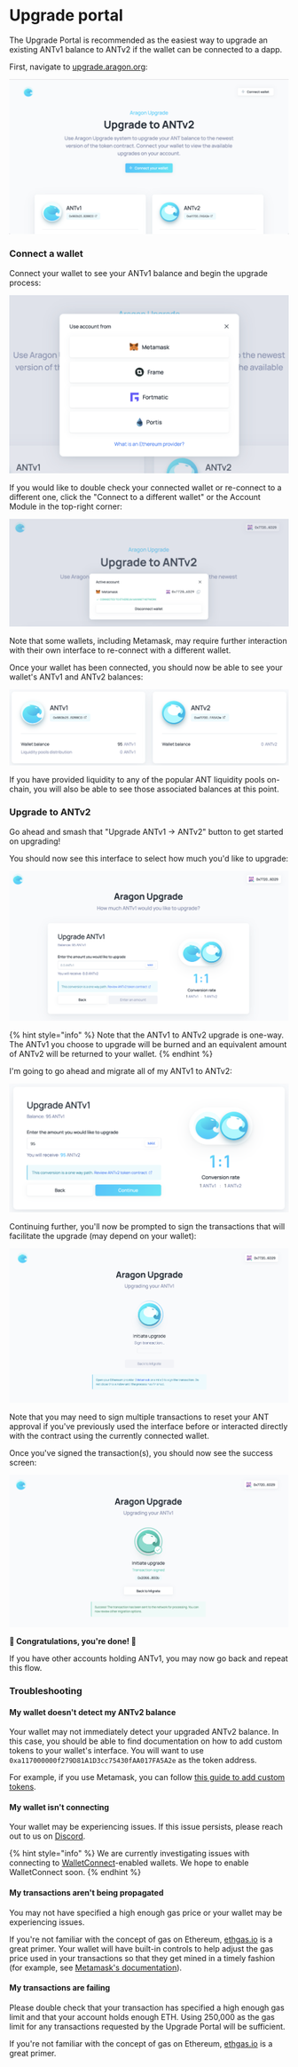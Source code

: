# Upgrade portal

The Upgrade Portal is recommended as the easiest way to upgrade an existing ANTv1 balance to ANTv2 if the wallet can be connected to a dapp.

First, navigate to [upgrade.aragon.org](https://upgrade.aragon.org/#/):

![The Upgrade Portal](../../../.gitbook/assets/upgrade-portal-start.png)

### Connect a wallet

Connect your wallet to see your ANTv1 balance and begin the upgrade process:

![Connect your wallet](../../../.gitbook/assets/upgrade-connect.png)

If you would like to double check your connected wallet or re-connect to a different one, click the "Connect to a different wallet" or the Account Module in the top-right corner:

![Check your wallet](../../../.gitbook/assets/upgrade-check-wallet.png)

Note that some wallets, including Metamask, may require further interaction with their own interface to re-connect with a different wallet.

Once your wallet has been connected, you should now be able to see your wallet's ANTv1 and ANTv2 balances:

![Your account's ANT balances](../../../.gitbook/assets/upgrade-check-balances.png)

If you have provided liquidity to any of the popular ANT liquidity pools on-chain, you will also be able to see those associated balances at this point.

### Upgrade to ANTv2

Go ahead and smash that "Upgrade ANTv1 -> ANTv2" button to get started on upgrading!

You should now see this interface to select how much you'd like to upgrade:

![Select how much ANTv1 to upgrade](../../../.gitbook/assets/upgrade-amount.png)

{% hint style="info" %}
Note that the ANTv1 to ANTv2 upgrade is one-way. The ANTv1 you choose to upgrade will be burned and an equivalent amount of ANTv2 will be returned to your wallet.
{% endhint %}

I'm going to go ahead and migrate all of my ANTv1 to ANTv2:

![Migrating all of my ANTv1](../../../.gitbook/assets/upgrade-amount-all.png)

Continuing further, you'll now be prompted to sign the transactions that will facilitate the upgrade (may depend on your wallet):

![Signing the upgrade transaction](../../../.gitbook/assets/upgrade-sign.png)

Note that you may need to sign multiple transactions to reset your ANT approval if you've previously used the interface before or interacted directly with the contract using the currently connected wallet.

Once you've signed the transaction(s), you should now see the success screen:

![Signing success](../../../.gitbook/assets/upgrade-sign-success.png)

**🎉 Congratulations, you're done! 🍾**

If you have other accounts holding ANTv1, you may now go back and repeat this flow.

### Troubleshooting

#### My wallet doesn't detect my ANTv2 balance

Your wallet may not immediately detect your upgraded ANTv2 balance. In this case, you should be able to find documentation on how to add custom tokens to your wallet's interface. You will want to use `0xa117000000f279D81A1D3cc75430fAA017FA5A2e` as the token address.

For example, if you use Metamask, you can follow [this guide to add custom tokens](https://metamask.zendesk.com/hc/en-us/articles/360015489031-How-to-View-See-Your-Tokens-in-Metamask).

#### My wallet isn't connecting

Your wallet may be experiencing issues. If this issue persists, please reach out to us on [Discord](https://discord.com/invite/aragon).

{% hint style="info" %}
We are currently investigating issues with connecting to [WalletConnect](https://walletconnect.org/)-enabled wallets. We hope to enable WalletConnect soon.
{% endhint %}

#### My transactions aren't being propagated

You may not have specified a high enough gas price or your wallet may be experiencing issues.

If you're not familiar with the concept of gas on Ethereum, [ethgas.io](https://ethgas.io/) is a great primer. Your wallet will have built-in controls to help adjust the gas price used in your transactions so that they get mined in a timely fashion (for example, see [Metamask's documentation](https://metamask.zendesk.com/hc/en-us/articles/360015488771-How-to-Adjust-Gas-Price-and-Gas-Limit-)).

#### My transactions are failing

Please double check that your transaction has specified a high enough gas limit and that your account holds enough ETH. Using 250,000 as the gas limit for any transactions requested by the Upgrade Portal will be sufficient.

If you're not familiar with the concept of gas on Ethereum, [ethgas.io](https://ethgas.io/) is a great primer.

